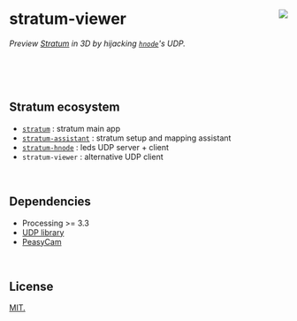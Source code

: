 # stratum-viewer [<img src="https://github.com/chevalvert.png?size=100" align="right">](http://chevalvert.fr/)

*Preview [Stratum](https://github.com/chevalvert/processing-stratum-simulator/) in 3D by hijacking [`hnode`](https://github.com/Hemisphere-Project/STRATUM)'s UDP.*

<br>
<br>
<br>

## Stratum ecosystem
- [`stratum`](https://github.com/chevalvert/stratum/) : stratum main app
- [`stratum-assistant`](https://github.com/chevalvert/stratum-assistant) : stratum setup and mapping assistant
- [`stratum-hnode`](https://github.com/Hemisphere-Project/STRATUM) : leds UDP server + client
- `stratum-viewer` : alternative UDP client

<br>

## Dependencies

- Processing >= 3.3
- [UDP library](https://ubaa.net/shared/processing/udp/)
- [PeasyCam](http://mrfeinberg.com/peasycam/)

<br>

## License
[MIT.](https://tldrlegal.com/license/mit-license)
